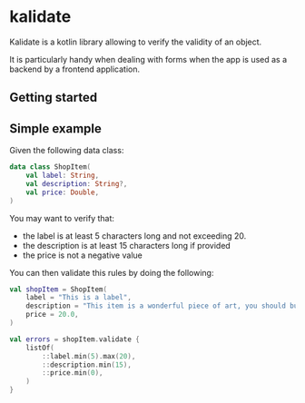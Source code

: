 # kalidate

Kalidate is a kotlin library allowing to verify the validity of an object.

It is particularly handy when dealing with forms when the app is used as a backend by a frontend
application.

## Getting started


## Simple example

Given the following data class:
```kotlin
data class ShopItem(
    val label: String, 
    val description: String?, 
    val price: Double,
)
```

You may want to verify that:
 - the label is at least 5 characters long and not exceeding 20.
 - the description is at least 15 characters long if provided
 - the price is not a negative value

You can then validate this rules by doing the following:
```kotlin
val shopItem = ShopItem(
    label = "This is a label",
    description = "This item is a wonderful piece of art, you should buy it !",
    price = 20.0,
)

val errors = shopItem.validate {
    listOf(
        ::label.min(5).max(20),
        ::description.min(15),
        ::price.min(0),
    )
}
```
